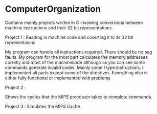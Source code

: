 # ComputerOrganization
Contains mainly projects written in C involving conversions between machine instructions and their 32 bit representations


Project 1 :  Reading in machine code and coverting it to its 32 bit representaions

My program can handle all instructions required. There should be no seg faults.
My program for the most part calculates the memory addresses corretly and most
of the machinecode although as you can see some commands generate invalid codes.
Mainly some I type instructions. I implemented all parts except some of the directives.
Everything else is either fully functional or implemented with problems


Project 2 :  

Shows the cycles that the MIPS processor takes to complete commands. 


Project 3 :
Simulates the MIPS Cache 


